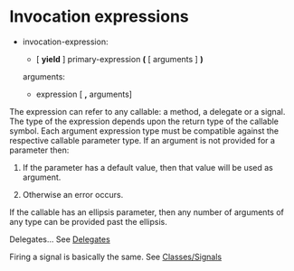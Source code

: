

Invocation expressions
======================

-   invocation-expression:

    -   [ **yield** ] primary-expression **(** [ arguments ] **)**

    arguments:

    -   expression [ **,** arguments]

The expression can refer to any callable: a method, a delegate or a signal. The type of the expression depends upon the return type of the callable symbol. Each argument expression type must be compatible against the respective callable parameter type. If an argument is not provided for a parameter then:

1.  If the parameter has a default value, then that value will be used
    as argument.

2.  Otherwise an error occurs.

If the callable has an ellipsis parameter, then any number of arguments of any type can be provided past the ellipsis.

Delegates... See
[Delegates](http://wiki.gnome.org/action/show/Projects/Vala/Manual/Export/Vala/Manual/Delegates#)

Firing a signal is basically the same. See
[Classes/Signals](http://wiki.gnome.org/action/show/Projects/Vala/Manual/Export/Vala/Manual/Classes#Signals)

